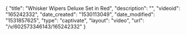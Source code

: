 {
    "title": "Whisker Wipers Deluxe Set in Red",
    "description": "",
    "videoid": "165242332",
    "date_created": "1530113049",
    "date_modified": "1531857625",
    "type": "captivate",
    "layout": "video",
    "url": "\/v\/602573346143\/165242332"
}